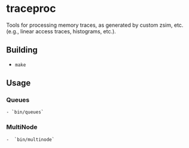 # traceproc

Tools for processing memory traces, as generated by custom zsim, etc. (e.g.,
linear access traces, histograms, etc.).

## Building
- `make`

## Usage
### Queues
    - `bin/queues`

### MultiNode
    -  `bin/multinode`
